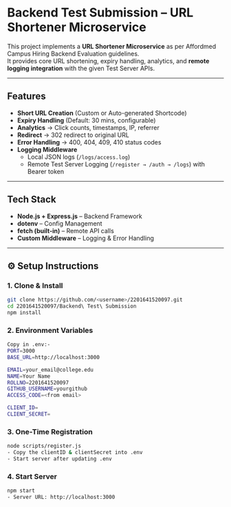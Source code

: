 # Backend Test Submission – URL Shortener Microservice

This project implements a **URL Shortener Microservice** as per Affordmed Campus Hiring Backend Evaluation guidelines.  
It provides core URL shortening, expiry handling, analytics, and **remote logging integration** with the given Test Server APIs.

---

## **Features**
- **Short URL Creation** (Custom or Auto-generated Shortcode)
- **Expiry Handling** (Default: 30 mins, configurable)
- **Analytics** → Click counts, timestamps, IP, referrer
- **Redirect** → 302 redirect to original URL
- **Error Handling** → 400, 404, 409, 410 status codes
- **Logging Middleware**  
  - Local JSON logs (`/logs/access.log`)  
  - Remote Test Server Logging (`/register → /auth → /logs`) with Bearer token  

---

## **Tech Stack**
- **Node.js + Express.js** – Backend Framework
- **dotenv** – Config Management
- **fetch (built-in)** – Remote API calls
- **Custom Middleware** – Logging & Error Handling

---

## ⚙️ Setup Instructions

### **1. Clone & Install**
```bash
git clone https://github.com/<username>/2201641520097.git
cd 2201641520097/Backend\ Test\ Submission
npm install
```

### **2. Environment Variables**
```bash
Copy in .env:- 
PORT=3000
BASE_URL=http://localhost:3000

EMAIL=your_email@college.edu
NAME=Your Name
ROLLNO=2201641520097
GITHUB_USERNAME=yourgithub
ACCESS_CODE=<from email>

CLIENT_ID=
CLIENT_SECRET=
```

### **3. One-Time Registration**
```bash
node scripts/register.js
- Copy the clientID & clientSecret into .env
- Start server after updating .env
```

### **4. Start Server**
```bash
npm start
- Server URL: http://localhost:3000
```
